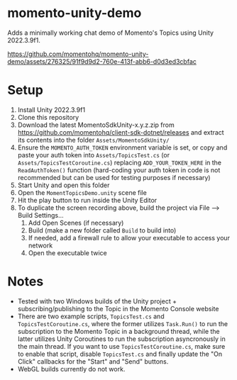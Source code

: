 # momento-unity-demo

Adds a minimally working chat demo of Momento's Topics using Unity 2022.3.9f1.

https://github.com/momentohq/momento-unity-demo/assets/276325/91f9d9d2-760e-413f-abb6-d0d3ed3cbfac

# Setup
1. Install Unity 2022.3.9f1
2. Clone this repository
3. Download the latest MomentoSdkUnity-x.y.z.zip from https://github.com/momentohq/client-sdk-dotnet/releases and extract its contents into the folder `Assets/MomentoSdkUnity/`
4. Ensure the `MOMENTO_AUTH_TOKEN` environment variable is set, or copy and paste your auth token into `Assets/TopicsTest.cs` (or `Assets/TopicsTestCoroutine.cs`) replacing `ADD_YOUR_TOKEN_HERE` in the `ReadAuthToken()` function (hard-coding your auth token in code is not recommended but can be used for testing purposes if necessary)
5. Start Unity and open this folder
6. Open the `MomentTopicsDemo.unity` scene file
7. Hit the play button to run inside the Unity Editor
8. To duplicate the screen recording above, build the project via File --> Build Settings...
   1. Add Open Scenes (if necessary)
   2. Build (make a new folder called `Build` to build into)
   3. If needed, add a firewall rule to allow your executable to access your network 
   4. Open the executable twice

# Notes
- Tested with two Windows builds of the Unity project + subscribing/publishing to the Topic in the Momento Console website
- There are two example scripts, `TopicsTest.cs` and `TopicsTestCoroutine.cs`, where the former utilizes `Task.Run()` to run the subscription to the Momento Topic in a background thread, while the latter utilizes Unity Coroutines to run the subscription asyncronously in the main thread. If you want to use `TopicsTestCoroutine.cs`, make sure to enable that script, disable `TopicsTest.cs` and finally update the "On Click" callbacks for the "Start" and "Send" buttons.
- WebGL builds currently do not work.